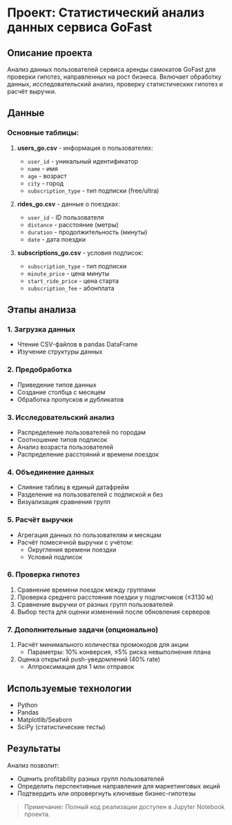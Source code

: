 # Проект: Статистический анализ данных сервиса GoFast

## Описание проекта
Анализ данных пользователей сервиса аренды самокатов GoFast для проверки гипотез, направленных на рост бизнеса. Включает обработку данных, исследовательский анализ, проверку статистических гипотез и расчёт выручки.

## Данные
### Основные таблицы:
1. **users_go.csv** - информация о пользователях:
   - `user_id` - уникальный идентификатор
   - `name` - имя
   - `age` - возраст
   - `city` - город
   - `subscription_type` - тип подписки (free/ultra)

2. **rides_go.csv** - данные о поездках:
   - `user_id` - ID пользователя
   - `distance` - расстояние (метры)
   - `duration` - продолжительность (минуты)
   - `date` - дата поездки

3. **subscriptions_go.csv** - условия подписок:
   - `subscription_type` - тип подписки
   - `minute_price` - цена минуты
   - `start_ride_price` - цена старта
   - `subscription_fee` - абонплата

## Этапы анализа

### 1. Загрузка данных
- Чтение CSV-файлов в pandas DataFrame
- Изучение структуры данных

### 2. Предобработка
- Приведение типов данных
- Создание столбца с месяцем
- Обработка пропусков и дубликатов

### 3. Исследовательский анализ
- Распределение пользователей по городам
- Соотношение типов подписок
- Анализ возраста пользователей
- Распределение расстояний и времени поездок

### 4. Объединение данных
- Слияние таблиц в единый датафрейм
- Разделение на пользователей с подпиской и без
- Визуализация сравнения групп

### 5. Расчёт выручки
- Агрегация данных по пользователям и месяцам
- Расчёт помесячной выручки с учётом:
  - Округления времени поездки
  - Условий подписок

### 6. Проверка гипотез
1. Сравнение времени поездок между группами
2. Проверка среднего расстояния поездки у подписчиков (≤3130 м)
3. Сравнение выручки от разных групп пользователей
4. Выбор теста для оценки изменений после обновления серверов

### 7. Дополнительные задачи (опционально)
1. Расчёт минимального количества промокодов для акции
   - Параметры: 10% конверсия, ≤5% риска невыполнения плана
2. Оценка открытий push-уведомлений (40% rate)
   - Аппроксимация для 1 млн отправок

## Используемые технологии
- Python
- Pandas
- Matplotlib/Seaborn
- SciPy (статистические тесты)

## Результаты
Анализ позволит:
- Оценить profitability разных групп пользователей
- Определить перспективные направления для маркетинговых акций
- Подтвердить или опровергнуть ключевые бизнес-гипотезы

> Примечание: Полный код реализации доступен в Jupyter Notebook проекта.

